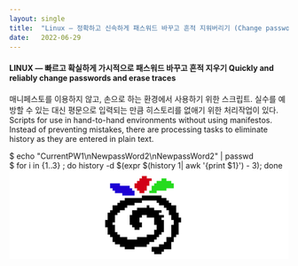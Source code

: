 ```yaml
---
layout:	single
title:	"Linux — 정확하고 신속하게 패스워드 바꾸고 흔적 지워버리기 (Change passwords and erase traces accurately and quickly)"
date:	2022-06-29
---
```


  #### LINUX — 빠르고 확실하게 가시적으로 패스워드 바꾸고 흔적 지우기 Quickly and reliably change passwords and erase traces

매니페스토를 이용하지 않고, 손으로 하는 환경에서 사용하기 위한 스크립트. 실수를 예방할 수 있는 대신 평문으로 입력되는 만큼 히스토리를 없애기 위한 처리작업이 있다.  
 Scripts for use in hand-to-hand environments without using manifestos. Instead of preventing mistakes, there are processing tasks to eliminate history as they are entered in plain text.

$ echo "CurrentPW1\nNewpassWord2\nNewpassWord2" | passwd  
$ for i in {1..3} ; do history -d $(expr $(history 1| awk '{print $1}') - 3); done![](/img/1*kXb2dHnwQdRL26PjEb0JgQ.png)  